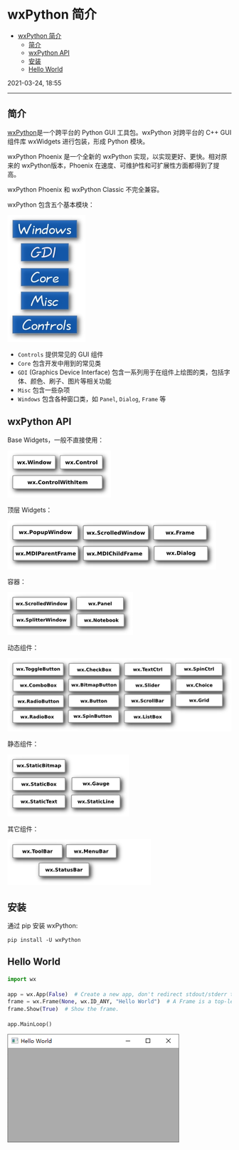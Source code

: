 # wxPython 简介

- [wxPython 简介](#wxpython-简介)
  - [简介](#简介)
  - [wxPython API](#wxpython-api)
  - [安装](#安装)
  - [Hello World](#hello-world)

2021-03-24, 18:55
***

## 简介

[wxPython](https://wxpython.org/)是一个跨平台的 Python GUI 工具包。wxPython 对跨平台的 C++ GUI 组件库 wxWidgets 进行包装，形成 Python 模块。

wxPython Phoenix 是一个全新的 wxPython 实现，以实现更好、更快。相对原来的 wxPython版本，Phoenix 在速度、可维护性和可扩展性方面都得到了提高。

wxPython Phoenix 和 wxPython Classic 不完全兼容。

wxPython 包含五个基本模块：

![](images/2021-03-24-19-10-59.png)

- `Controls` 提供常见的 GUI 组件
- `Core` 包含开发中用到的常见类
- `GDI` (Graphics Device Interface) 包含一系列用于在组件上绘图的类，包括字体、颜色、刷子、图片等相关功能
- `Misc` 包含一些杂项
- `Windows` 包含各种窗口类，如 `Panel`, `Dialog`, `Frame` 等

## wxPython API

Base Widgets，一般不直接使用：

![](images/2021-03-24-19-56-57.png)

顶层 Widgets：

![](images/2021-03-24-19-57-33.png)

容器：

![](images/2021-03-24-19-57-43.png)

动态组件：

![](images/2021-03-24-19-57-59.png)

静态组件：

![](images/2021-03-24-19-58-19.png)

其它组件：

![](images/2021-03-24-19-58-30.png)




## 安装

通过 pip 安装 wxPython:

```
pip install -U wxPython
```

## Hello World

```py
import wx

app = wx.App(False)  # Create a new app, don't redirect stdout/stderr to a window.
frame = wx.Frame(None, wx.ID_ANY, "Hello World")  # A Frame is a top-level window.
frame.Show(True)  # Show the frame.

app.MainLoop()
```

![](images/2021-03-24-18-58-11.png)
